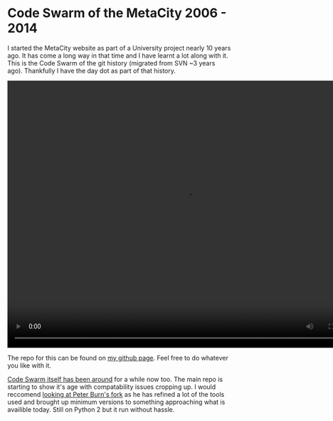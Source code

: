 # Code Swarm of the MetaCity 2006 - 2014

I started the MetaCity website as part of a University project nearly 10 years ago. It has come a long way in that time and I have learnt a lot along with it. This is the Code Swarm of the git history (migrated from SVN ~3 years ago). Thankfully I have the day dot as part of that history.

<video width="800" height="600" controls data-poster="https://assets.themetacity.com/video/codeswarm200114poster.svg">
    <source src="https://assets.themetacity.com/video/code_swarm200114.avi" type='video/avi;codec="FMP4"'>
    <source src="https://assets.themetacity.com/video/code_swarm200114.webm" type='video/webm;codecs="vp8, vorbis"'>
</video>

The repo for this can be found on [my github page][github]. Feel free to do whatever you like with it.

[Code Swarm itself has been around][codeswarm] for a while now too. The main repo is starting to show it's age with compatability issues cropping up. I would reccomend [looking at Peter Burn's fork][ricticswarm] as he has refined a lot of the tools used and brought up minimum versions to something approaching what is availible today. Still on Python 2 but it run without hassle.


[github]: /github "My GitHub page"
[codeswarm]: http://code.google.com/p/codeswarm/ "Original Code Swarm on Google Code"
[ricticswarm]: https://github.com/rictic/code_swarm "Rictic's fork of Code Swarm on GitHub"